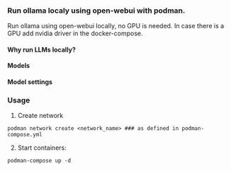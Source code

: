 ### Run ollama localy using open-webui with podman.

Run ollama using open-webui locally, no  GPU is needed. In case there is a GPU add nvidia driver in the docker-compose. 

#### Why run LLMs locally?

#### Models

#### Model settings

### Usage
1. Create network

```
podman network create <network_name> ### as defined in podman-compose.yml
```

2. Start containers:

```
podman-compose up -d
```

